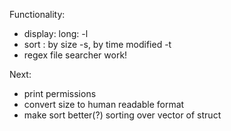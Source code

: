 Functionality:

- display: long: -l 
- sort : by size -s, by time modified -t 
- regex file searcher work! 

Next: 
- print permissions
- convert size to human readable format 
- make sort better(?) sorting over vector of struct 


	